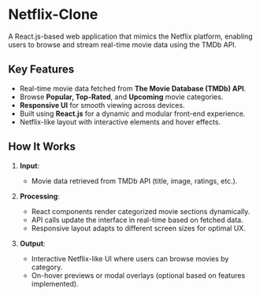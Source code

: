 # Netflix-Clone
A React.js-based web application that mimics the Netflix platform, enabling users to browse and stream real-time movie data using the TMDb API.

## Key Features
- Real-time movie data fetched from **The Movie Database (TMDb) API**.
- Browse **Popular, Top-Rated**, and **Upcoming** movie categories.
- **Responsive UI** for smooth viewing across devices.
- Built using **React.js** for a dynamic and modular front-end experience.
- Netflix-like layout with interactive elements and hover effects.

## How It Works
1) **Input**:
    - Movie data retrieved from TMDb API (title, image, ratings, etc.).
   
2) **Processing**:
    - React components render categorized movie sections dynamically.
    - API calls update the interface in real-time based on fetched data.
    - Responsive layout adapts to different screen sizes for optimal UX.

3) **Output**:
    - Interactive Netflix-like UI where users can browse movies by category.
    - On-hover previews or modal overlays (optional based on features implemented).
